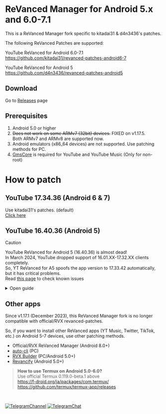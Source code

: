 # ReVanced Manager for Android 5.x and 6.0-7.1
This is a ReVanced Manager fork specific to kitadai31 & d4n3436's patches.

The following ReVanced Patches are supported:

YouTube ReVanced for Android 6.0-7.1  
https://github.com/kitadai31/revanced-patches-android6-7

YouTube ReVanced for Android 5  
https://github.com/d4n3436/revanced-patches-android5

## Download
Go to [Releases](https://github.com/kitadai31/revanced-manager-android5-7/releases) page

## Prerequisites
1. Android 5.0 or higher
2. ~~Does not work on some ARMv7 (32bit) devices.~~ FIXED on v1.17.5.  
Both ARMv7 and ARMv8 are supported now.
3. Android emulators (x86_64 devices) are not supported. Use patching methods for PC.
4. [GmsCore](https://github.com/ReVanced/GmsCore/releases/latest) is required for YouTube and YouTube Music (Only for non-root)

# How to patch

## YouTube 17.34.36 (Android 6 & 7)
Use kitadai31's patches. (default)  
[Click here](https://github.com/kitadai31/revanced-patches-android6-7/wiki/How-to-build)

## YouTube 16.40.36 (Android 5)

> [!CAUTION]
> YouTube ReVanced for Android 5 (16.40.36) is almost dead!  
> In March 2024, YouTube dropped support of 16.01.XX-17.32.XX clients completely.  
> So, YT ReVanced for A5 spoofs the app version to 17.33.42 automatically, but it has critical problems.  
> Read [this page](https://github.com/d4n3436/revanced-patches-android5/releases/tag/v2.161.4) to check known issues

<details>

<summary>Open guide</summary>

Use d4n3436's patches.

1. Download YouTube 16.40.36 APK from APKMirror. (Just download. DO NOT install it.)  
https://www.apkmirror.com/apk/google-inc/youtube/youtube-16-40-36-release/youtube-16-40-36-android-apk-download/
2. Download ReVanced Manager
3. Open [Settings] > [Sources]
4. Change three items

| Setting | value |
| --- | --- |
| Patches organization | d4n3436 |
| Patches source | revanced-patches-android5 |
| Integrations organization | d4n3436 |
| Integrations source | *(no change)* |

<img src="https://github.com/kitadai31/revanced-manager-android6-7/assets/90122968/15721086-7ec7-4158-a1ca-60a15ce74d86" width="240"><br>

5. Restart Manager (important)
6. Open [Patcher] > [Select an application]
7. Tap [Storage] button and choose the APK which you downloaded in step 1.
8. Tap [Patch] button.

After patching is complete, I recommend saving the patched APK from [💾] button.

</details>

## Other apps
Since v1.17.1 (December 2023), this ReVanced Manager fork is no longer compatible with official/RVX revanced-patches.

So, if you want to install other ReVanced apps (YT Music, Twitter, TikTok, etc.) on Android 5-7 devices, use other patching methods.

- Official/RVX ReVanced Manager (Android 8.0+)
- [auto-cli](https://github.com/taku-nm/auto-cli) (PC)
- [RVX Builder](https://github.com/inotia00/rvx-builder) (PC/Android 5.0+)
- [Revancify](https://github.com/decipher3114/Revancify) (Android 5.0+)

> **How to use Termux on Android 5.0-6.0?**  
Use official Termux 0.119.0-beta.1 above  
https://f-droid.org/ja/packages/com.termux/  
https://github.com/termux/termux-app/releases

&nbsp;

[![TelegramChannel](https://img.shields.io/badge/Telegram_news_channel-2CA5E0?style=for-the-badge&logo=Telegram&logoColor=white)](https://t.me/rvx_for_a6_7)
[![TelegramChat](https://img.shields.io/badge/Telegram_chat_group-2CA5E0?style=for-the-badge&logo=Telegram&logoColor=white)](https://t.me/rvx_for_a6_7_chat)
